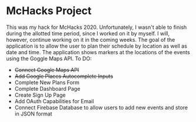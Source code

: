 # McHacks Project
This was my hack for McHacks 2020.
Unfortunately, I wasn't able to finish during the allotted time period, since I worked on it by myself.
I will, however, continue working on it in the coming weeks.
The goal of the application is to allow the user to plan their schedule by location as well as date and time.
The application shows markers at the locations of the events using the Goggle Maps API.
To DO:
- ~~Connect Google Maps API~~
- ~~Add Google Places Autocomplete Inputs~~
- Complete New Plans Form
- Complete Dashboard Page
- Create Sign Up Page
- Add OAuth Capabilities for Email
- Connect Firebase Database to allow users to add new events and store in JSON format